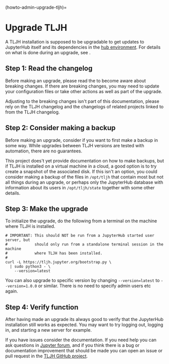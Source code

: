(howto-admin-upgrade-tljh)=

# Upgrade TLJH

A TLJH installation is supposed to be upgradable to get updates to JupyterHub
itself and its dependencies in the [hub environment](hub-environment). For
details on what is done during an upgrade, see
[](topic-installer-upgrade-actions).

## Step 1: Read the changelog

Before making an upgrade, please read the [](changelog) to become aware about
breaking changes. If there are breaking changes, you may need to update your
configuration files or take other actions as well as part of the upgrade.

Adjusting to the breaking changes isn't part of this documentation, please rely
on the TLJH changelog and the changelogs of related projects linked to from the
TLJH changelog.

## Step 2: Consider making a backup

Before making an upgrade, consider if you want to first make a backup in some
way. While upgrades between TLJH versions are tested with automation, there are
no guarantees.

This project does't yet provide documentation on how to make backups, but if
TLJH is installed on a virtual machine in a cloud, a good option is to try
create a snapshot of the associated disk. If this isn't an option, you could
consider making a backup of the files in `/opt/tljh` that contain most but not
all things during an upgrade, or perhaps only the JupyterHub database with
information about its users in `/opt/tljh/state` together with some other
details.

## Step 3: Make the upgrade

To initialize the upgrade, do the following from a terminal on the machine where
TLJH is installed.

```shell
# IMPORTANT: This should NOT be run from a JupyterHub started user server, but
#            should only run from a standalone terminal session in the machine
#            where TLJH has been installed.
#
curl -L https://tljh.jupyter.org/bootstrap.py \
  | sudo python3 - \
    --version=latest
```

You can also upgrade to specific version by changing `--version=latest` to
`--version=1.0.0` or similar. There is no need to specify admin users etc again.

## Step 4: Verify function

After having made an upgrade its always good to verify that the JupyterHub
installation still works as expected. You may want to try logging out, logging
in, and starting a new server for example.

If you have issues consider the [](troubleshooting) documentation. If you need
help you can ask questions in [Jupyter forum], and if you think there is a bug
or documentation improvement that should be made you can open an issue or pull
request in the [TLJH GitHub project].

[jupyter forum]: https://discourse.jupyter.org/c/jupyterhub/tljh
[tljh github project]: https://github.com/jupyterhub/the-littlest-jupyterhub
